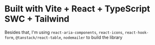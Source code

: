 # Built with Vite + React + TypeScript SWC + Tailwind

Besides that, I'm using `react-aria-components`, `react-icons`, `react-hook-form`, `@tanstack/react-table`, `nodemailer` to build the library